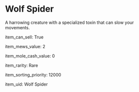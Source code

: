 # Wolf Spider

A harrowing creature with a specialized toxin that can slow your movements.

item_can_sell: True

item_mews_value: 2

item_mole_cash_value: 0

item_rarity: Rare

item_sorting_priority: 12000

item_uid: Wolf Spider